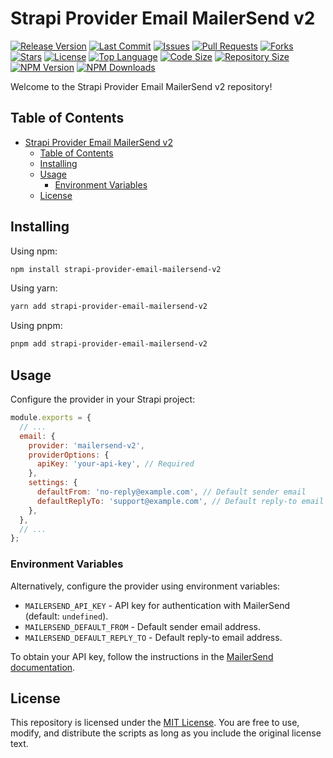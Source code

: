 # Strapi Provider Email MailerSend v2

[![Release Version](https://img.shields.io/github/v/release/cabrera-evil/strapi-provider-email-mailersend-v2)](https://github.com/cabrera-evil/strapi-provider-email-mailersend-v2/releases)
[![Last Commit](https://img.shields.io/github/last-commit/cabrera-evil/strapi-provider-email-mailersend-v2)](https://github.com/cabrera-evil/strapi-provider-email-mailersend-v2/commits/main)
[![Issues](https://img.shields.io/github/issues/cabrera-evil/strapi-provider-email-mailersend-v2)](https://github.com/cabrera-evil/strapi-provider-email-mailersend-v2/issues)
[![Pull Requests](https://img.shields.io/github/issues-pr/cabrera-evil/strapi-provider-email-mailersend-v2)](https://github.com/cabrera-evil/strapi-provider-email-mailersend-v2/pulls)
[![Forks](https://img.shields.io/github/forks/cabrera-evil/strapi-provider-email-mailersend-v2)](https://github.com/cabrera-evil/strapi-provider-email-mailersend-v2/network/members)
[![Stars](https://img.shields.io/github/stars/cabrera-evil/strapi-provider-email-mailersend-v2)](https://github.com/cabrera-evil/strapi-provider-email-mailersend-v2/stargazers)
[![License](https://img.shields.io/github/license/cabrera-evil/strapi-provider-email-mailersend-v2)](https://github.com/cabrera-evil/strapi-provider-email-mailersend-v2/blob/main/LICENSE)
[![Top Language](https://img.shields.io/github/languages/top/cabrera-evil/strapi-provider-email-mailersend-v2)](https://github.com/cabrera-evil/strapi-provider-email-mailersend-v2)
[![Code Size](https://img.shields.io/github/languages/code-size/cabrera-evil/strapi-provider-email-mailersend-v2)](https://github.com/cabrera-evil/strapi-provider-email-mailersend-v2)
[![Repository Size](https://img.shields.io/github/repo-size/cabrera-evil/strapi-provider-email-mailersend-v2)](https://github.com/cabrera-evil/strapi-provider-email-mailersend-v2)
[![NPM Version](https://img.shields.io/npm/v/strapi-provider-email-mailersend-v2)](https://www.npmjs.com/package/strapi-provider-email-mailersend-v2)
[![NPM Downloads](https://img.shields.io/npm/dt/strapi-provider-email-mailersend-v2)](https://www.npmjs.com/package/strapi-provider-email-mailersend-v2)

Welcome to the Strapi Provider Email MailerSend v2 repository!

## Table of Contents

- [Strapi Provider Email MailerSend v2](#strapi-provider-email-mailersend-v2)
  - [Table of Contents](#table-of-contents)
  - [Installing](#installing)
  - [Usage](#usage)
    - [Environment Variables](#environment-variables)
  - [License](#license)

## Installing

Using npm:

```bash
npm install strapi-provider-email-mailersend-v2
```

Using yarn:

```bash
yarn add strapi-provider-email-mailersend-v2
```

Using pnpm:

```bash
pnpm add strapi-provider-email-mailersend-v2
```

## Usage

Configure the provider in your Strapi project:

```js
module.exports = {
  // ...
  email: {
    provider: 'mailersend-v2',
    providerOptions: {
      apiKey: 'your-api-key', // Required
    },
    settings: {
      defaultFrom: 'no-reply@example.com', // Default sender email
      defaultReplyTo: 'support@example.com', // Default reply-to email
    },
  },
  // ...
};
```

### Environment Variables

Alternatively, configure the provider using environment variables:

- `MAILERSEND_API_KEY` - API key for authentication with MailerSend (default: `undefined`).
- `MAILERSEND_DEFAULT_FROM` - Default sender email address.
- `MAILERSEND_DEFAULT_REPLY_TO` - Default reply-to email address.

To obtain your API key, follow the instructions in the [MailerSend documentation](https://www.mailersend.com/docs).

## License

This repository is licensed under the [MIT License](LICENSE). You are free to use, modify, and distribute the scripts as long as you include the original license text.
